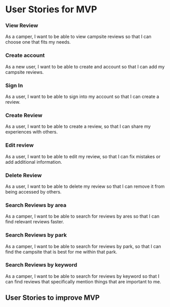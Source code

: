 # User Stories for MVP

### View Review
As a camper, I want to be able to view campsite reviews so that I can choose one that fits my needs.

### Create account
As a new user, I want to be able to create and account so that I can add my campsite reviews.

### Sign In
As a user, I want to be able to sign into my account so that I can create a review.

### Create Review
As a user, I want to be able to create a review, so that I can share my experiences with others.

### Edit review
As a user, I want to be able to edit my review, so that I can fix mistakes or add additional information.

### Delete Review
As a user, I want to be able to delete my review so that I can remove it from being accessed by others.

### Search Reviews by area
As a camper, I want to be able to search for reviews by ares so that I can find relevant reviews faster.

### Search Reviews by park
As a camper, I want to be able to search for reviews by park, so that I can find the campsite that is best for me 
within that park.

### Search Reviews by keyword
As a camper, I want to be able to search for reviews by keyword so that I can find reviews that specifically mention 
things that are important to me.

## User Stories to improve MVP




